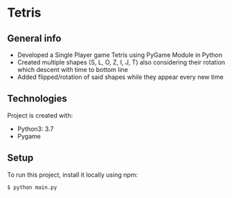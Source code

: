 # Tetris

## General info
* Developed a Single Player game Tetris using PyGame Module in Python
* Created multiple shapes (S, L, O, Z, I, J, T) also considering their rotation which descent with time to bottom line
* Added flipped/rotation of said shapes while they appear every new time
	
## Technologies
Project is created with:
* Python3: 3.7
* Pygame
	
## Setup
To run this project, install it locally using npm:

```
$ python main.py
```
